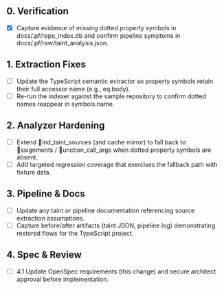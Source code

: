 ## 0. Verification
- [x] Capture evidence of missing dotted property symbols in docs/.pf/repo_index.db and confirm pipeline symptoms in docs/.pf/raw/taint_analysis.json.

## 1. Extraction Fixes
- [ ] Update the TypeScript semantic extractor so property symbols retain their full accessor name (e.g., 
eq.body).
- [ ] Re-run the indexer against the sample repository to confirm dotted names reappear in symbols.name.

## 2. Analyzer Hardening
- [ ] Extend ind_taint_sources (and cache mirror) to fall back to ssignments / unction_call_args when dotted property symbols are absent.
- [ ] Add targeted regression coverage that exercises the fallback path with fixture data.

## 3. Pipeline & Docs
- [ ] Update any taint or pipeline documentation referencing source extraction assumptions.
- [ ] Capture before/after artifacts (taint JSON, pipeline log) demonstrating restored flows for the TypeScript project.

## 4. Spec & Review
- [ ] 4.1 Update OpenSpec requirements (this change) and secure architect approval before implementation.
